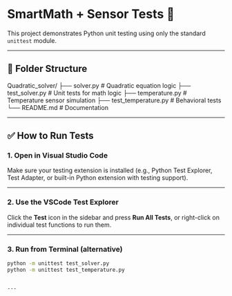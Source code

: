 # SmartMath + Sensor Tests 🧪

This project demonstrates Python unit testing using only the standard `unittest` module.

---

## 📁 Folder Structure

Quadratic_solver/
├── solver.py # Quadratic equation logic
├── test_solver.py # Unit tests for math logic
├── temperature.py # Temperature sensor simulation
├── test_temperature.py # Behavioral tests
└── README.md # Documentation


---

## ✅ How to Run Tests

### 1. Open in Visual Studio Code

Make sure your testing extension is installed (e.g., Python Test Explorer, Test Adapter, or built-in Python extension with testing support).

---

### 2. Use the VSCode Test Explorer

Click the **Test** icon in the sidebar and press **Run All Tests**, or right-click on individual test functions to run them.

---

### 3. Run from Terminal (alternative)

```bash
python -m unittest test_solver.py
python -m unittest test_temperature.py


---


